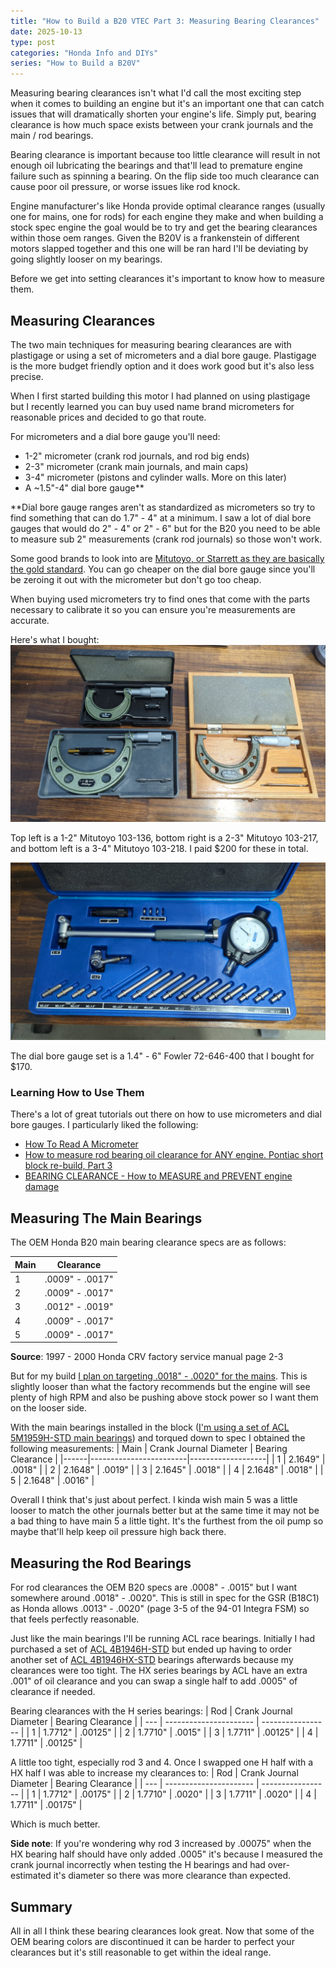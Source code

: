 ```yaml
---
title: "How to Build a B20 VTEC Part 3: Measuring Bearing Clearances"
date: 2025-10-13
type: post
categories: "Honda Info and DIYs"
series: "How to Build a B20V"
---
```


Measuring bearing clearances isn't what I'd call the most exciting step when it comes to building an engine but it's an important one that can catch issues that will dramatically shorten your engine's life. Simply put, bearing clearance is how much space exists between your crank journals and the main / rod bearings.

Bearing clearance is important because too little clearance will result in not enough oil lubricating the bearings and that'll lead to premature engine failure such as spinning a bearing. On the flip side too much clearance can cause poor oil pressure, or worse issues like rod knock.

Engine manufacturer's like Honda provide optimal clearance ranges (usually one for mains, one for rods) for each engine they make and when building a stock spec engine the goal would be to try and get the bearing clearances within those oem ranges. Given the B20V is a frankenstein of different motors slapped together and this one will be ran hard I'll be deviating by going slightly looser on my bearings.

Before we get into setting clearances it's important to know how to measure them.

## Measuring Clearances

The two main techniques for measuring bearing clearances are with plastigage or using a set of micrometers and a dial bore gauge. Plastigage is the more budget friendly option and it does work good but it's also less precise.

When I first started building this motor I had planned on using plastigage but I recently learned you can buy used name brand micrometers for reasonable prices and decided to go that route.

For micrometers and a dial bore gauge you'll need:

- 1-2" micrometer (crank rod journals, and rod big ends)
- 2-3" micrometer (crank main journals, and main caps)
- 3-4" micrometer (pistons and cylinder walls. More on this later)
- A ~1.5"-4" dial bore gauge\*\*

\*\*Dial bore gauge ranges aren't as standardized as micrometers so try to find something that can do 1.7" - 4" at a minimum. I saw a lot of dial bore gauges that would do 2" - 4" or 2" - 6" but for the B20 you need to be able to measure sub 2" measurements (crank rod journals) so those won't work.

Some good brands to look into are [Mitutoyo, or Starrett as they are basically the gold standard](https://www.garagejournal.com/forum/threads/quality-micrometer-brands.516436/). You can go cheaper on the dial bore gauge since you'll be zeroing it out with the micrometer but don't go too cheap.

When buying used micrometers try to find ones that come with the parts necessary to calibrate it so you can ensure you're measurements are accurate.

Here's what I bought:
![](./images/micrometers.jpg)

Top left is a 1-2" Mitutoyo 103-136, bottom right is a 2-3" Mitutoyo 103-217, and bottom left is a 3-4" Mitutoyo 103-218. I paid $200 for these in total.

![](./images/dial-bore.jpg)

The dial bore gauge set is a 1.4" - 6" Fowler 72-646-400 that I bought for $170.

### Learning How to Use Them

There's a lot of great tutorials out there on how to use micrometers and dial bore gauges. I particularly liked the following:

- [How To Read A Micrometer](https://solutions.travers.com/metalworking-machining/measuring-inspection/how-to-read-a-micrometer)
- [How to measure rod bearing oil clearance for ANY engine. Pontiac short block re-build, Part 3](https://www.youtube.com/watch?v=q0-2ULbc7qw&t=1s)
- [BEARING CLEARANCE - How to MEASURE and PREVENT engine damage](https://www.youtube.com/watch?v=WEuedVJJgIA)

## Measuring The Main Bearings

The OEM Honda B20 main bearing clearance specs are as follows:

| Main | Clearance       |
| ---- | --------------- |
| 1    | .0009" - .0017" |
| 2    | .0009" - .0017" |
| 3    | .0012" - .0019" |
| 4    | .0009" - .0017" |
| 5    | .0009" - .0017" |

**Source**: 1997 - 2000 Honda CRV factory service manual page 2-3

But for my build [I plan on targeting .0018" - .0020" for the mains](https://honda-tech.com/forums/forced-induction-16/bearing-clearance-choice-measurement-discussion-3129922/#post48543553). This is slightly looser than what the factory recommends but the engine will see plenty of high RPM and also be pushing above stock power so I want them on the looser side.

With the main bearings installed in the block ([I'm using a set of ACL 5M1959H-STD main bearings](https://www.aclperformance.com.au/details/5M1959H)) and torqued down to spec I obtained the following measurements:
| Main | Crank Journal Diameter | Bearing Clearance |
|------|------------------------|-------------------|
| 1 | 2.1649" | .0018" |
| 2 | 2.1648" | .0019" |
| 3 | 2.1645" | .0018" |
| 4 | 2.1648" | .0018" |
| 5 | 2.1648" | .0016" |

Overall I think that's just about perfect. I kinda wish main 5 was a little looser to match the other journals better but at the same time it may not be a bad thing to have main 5 a little tight. It's the furthest from the oil pump so maybe that'll help keep oil pressure high back there.

## Measuring the Rod Bearings

For rod clearances the OEM B20 specs are .0008" - .0015" but I want somewhere around .0018" - .0020". This is still in spec for the GSR (B18C1) as Honda allows .0013" - .0020" (page 3-5 of the 94-01 Integra FSM) so that feels perfectly reasonable.

Just like the main bearings I'll be running ACL race bearings. Initially I had purchased a set of [ACL 4B1946H-STD](https://www.aclperformance.com.au/details/4B1946H) but ended up having to order another set of [ACL 4B1946HX-STD](https://www.aclperformance.com.au/details/4B1946HX) bearings afterwards because my clearances were too tight. The HX series bearings by ACL have an extra .001" of oil clearance and you can swap a single half to add .0005" of clearance if needed.

Bearing clearances with the H series bearings:
| Rod | Crank Journal Diameter | Bearing Clearance |
| --- | ---------------------- | ----------------- |
| 1 | 1.7712" | .00125" |
| 2 | 1.7710" | .0015" |
| 3 | 1.7711" | .00125" |
| 4 | 1.7711" | .00125" |

A little too tight, especially rod 3 and 4. Once I swapped one H half with a HX half I was able to increase my clearances to:
| Rod | Crank Journal Diameter | Bearing Clearance |
| --- | ---------------------- | ----------------- |
| 1 | 1.7712" | .00175" |
| 2 | 1.7710" | .0020" |
| 3 | 1.7711" | .0020" |
| 4 | 1.7711" | .00175" |

Which is much better.

**Side note**: If you're wondering why rod 3 increased by .00075" when the HX bearing half should have only added .0005" it's because I measured the crank journal incorrectly when testing the H bearings and had over-estimated it's diameter so there was more clearance than expected.

## Summary

All in all I think these bearing clearances look great. Now that some of the OEM bearing colors are discontinued it can be harder to perfect your clearances but it's still reasonable to get within the ideal range.
